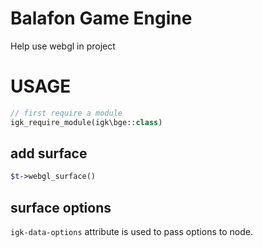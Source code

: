 # Balafon Game Engine
Help use webgl in project 


# USAGE 

```php
// first require a module
igk_require_module(igk\bge::class)
```

## add surface 
```php
$t->webgl_surface()
```

## surface options
```igk-data-options``` attribute is used to pass options to node.